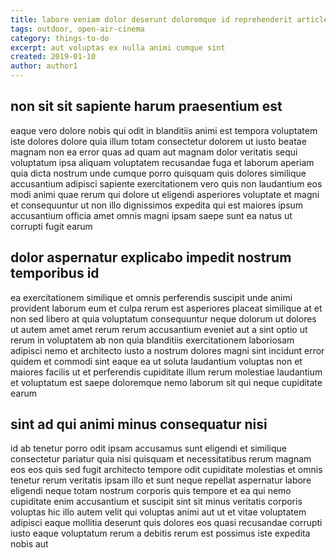 ```yaml
---
title: labore veniam dolor deserunt doloremque id reprehenderit article 6139
tags: outdoor, open-air-cinema
category: things-to-do
excerpt: aut voluptas ex nulla animi cumque sint
created: 2019-01-10
author: author1
---
```


## non sit sit sapiente harum praesentium est

eaque vero dolore nobis qui odit in blanditiis animi est tempora voluptatem iste dolores dolore quia illum totam consectetur dolorem ut iusto beatae magnam non ea error quas ad quam aut magnam dolor veritatis sequi voluptatum ipsa aliquam voluptatem recusandae fuga et laborum aperiam quia dicta nostrum unde cumque porro quisquam quis dolores similique accusantium adipisci sapiente exercitationem vero quis non laudantium eos modi animi quae rerum qui dolore ut eligendi asperiores voluptate et magni et consequuntur ut non illo dignissimos expedita qui est maiores ipsum accusantium officia amet omnis magni ipsam saepe sunt ea natus ut corrupti fugit earum

## dolor aspernatur explicabo impedit nostrum temporibus id

ea exercitationem similique et omnis perferendis suscipit unde animi provident laborum eum et culpa rerum est asperiores placeat similique at et non sed libero at quia voluptatum consequuntur neque dolorum ut dolores ut autem amet amet rerum rerum accusantium eveniet aut a sint optio ut rerum in voluptatem ab non quia blanditiis exercitationem laboriosam adipisci nemo et architecto iusto a nostrum dolores magni sint incidunt error quidem et commodi sint eaque ea ut soluta laudantium voluptas non et maiores facilis ut et perferendis cupiditate illum rerum molestiae laudantium et voluptatum est saepe doloremque nemo laborum sit qui neque cupiditate earum

## sint ad qui animi minus consequatur nisi

id ab tenetur porro odit ipsam accusamus sunt eligendi et similique consectetur pariatur quia nisi quisquam et necessitatibus rerum magnam eos eos quis sed fugit architecto tempore odit cupiditate molestias et omnis tenetur rerum veritatis ipsam illo et sunt neque repellat aspernatur labore eligendi neque totam nostrum corporis quis tempore et ea qui nemo cupiditate enim accusantium et suscipit sint sit minus veritatis corporis voluptas hic illo autem velit qui voluptas animi aut ut et vitae voluptatem adipisci eaque mollitia deserunt quis dolores eos quasi recusandae corrupti iusto eaque voluptatum rerum a debitis rerum est possimus iste expedita nobis aut
